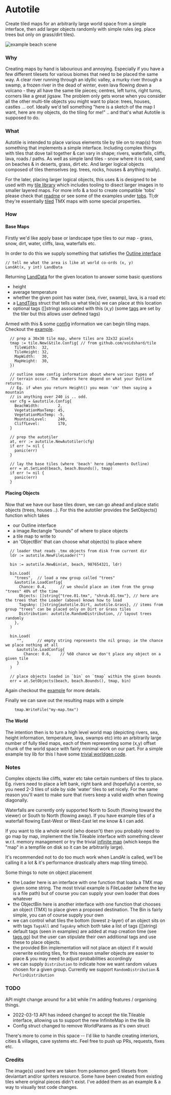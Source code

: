 # Autotile

Create tiled maps for an arbitrarily large world space from a simple interface, then add larger objects randomly with simple rules (eg. place trees but only on grass/dirt tiles).

![example beach scene](https://raw.githubusercontent.com/voidshard/autotile/main/assets/beach.01.png)


### Why

Creating maps by hand is labourious and annoying. Especially if you have a few different tilesets for various biomes that need to be placed the same way. A clear river running through an idyllic valley, a murky river through a swamp, a frozen river in the dead of winter, even lava flowing down a volcano - they all have the same tile pieces; centres, left turns, right turns, corners like a great jigsaw. The problem only gets worse when you consider all the other multi-tile objects you might want to place: trees, houses, castles ... oof. Ideally we'd tell something "here is a sketch of the map I want, here are my objects, do the tiling for me!" .. and that's what Autotile is supposed to do.


### What

Autotile is intended to place various elements tile by tile on to map(s) from something that implements a simple interface. Including complex things with tiles that dove tail together & can vary in shape; rivers, waterfalls, cliffs, lava, roads / paths. As well as simple land tiles - snow where it is cold, sand on beaches & in deserts, grass, dirt etc. And larger logical objects composed of tiles themselves (eg. trees, rocks, houses & anything really).

For the later, placing larger logical objects, this uses & is designed to be used with my [tile library](https://github.com/voidshard/tile) which includes tooling to disect larger images in to smaller layered maps. For more info & a tool to create compatible 'tobs' please check that [readme](https://github.com/voidshard/tile) or see some of the examples under [tobs](https://github.com/voidshard/autotile/blob/main/test/tobs/tree.large.06.tmx). Tl;dr they're essentially [tiled](https://www.mapeditor.org/) TMX maps with some special properties.


### How

#### Base Maps

Firstly we'd like apply base or landscape type tiles to our map - grass, snow, dirt, water, cliffs, lava, waterfalls etc.

In order to do this we supply something that satisfies the [Outline interface](https://github.com/voidshard/autotile/blob/main/interface.go) 
```golang
// tell me what the area is like at world co-ords (x, y)
LandAt(x, y int) LandData
```
Returning [LandData](https://github.com/voidshard/autotile/blob/main/interface.go) for the given location to answer some basic questions
- height 
- average temperature 
- whether the given point has water (sea, river, swamp), lava, is a road etc
- a [LandTiles](https://github.com/voidshard/autotile/blob/main/landtiles.go) struct that tells us what tile(s) we can place at this location
- optional tags ([]string) associated with this (x,y) (some [tags](https://github.com/voidshard/autotile/blob/main/tags.go) are set by the tiler but this allows user defined tags)

Armed with this & some [config](https://github.com/voidshard/autotile/blob/main/config.go) information we can begin tiling maps. Checkout the [example](https://github.com/voidshard/autotile/blob/main/test/main.go).

```golang
  // prep a 30x30 tile map, where tiles are 32x32 pixels
  tmap := tile.New(&tile.Config{ // from github.com/voidshard/tile
    TileWidth:  32,
    TileHeight: 32,
    MapWidth:   30,
    MapHeight:  30, 
  })

  // outline some config information about where various types of 
  // terrain occur. The numbers here depend on what your Outline returns.
  // Eg. if when you return Height() you mean 'cm' then saying a mountain 
  // is anything over 240 is .. odd.
  var cfg = &autotile.Config{
    BeachWidth:        2,
    VegetationMaxTemp: 45,
    VegetationMinTemp: -5,
    MountainLevel:     240,
    CliffLevel:        170,
  }

  // prep the autotiler
  at, err := autotile.NewAutotiler(cfg)
  if err != nil {
    panic(err)
  }

  // lay the base tiles (where 'beach' here implements Outline)
  err = at.SetLand(beach, beach.Bounds(), tmap)
  if err != nil {
    panic(err)
  }
```


#### Placing Objects

Now that we have our base tiles down, we can go ahead and place static objects (trees, houses ..). For this the autotiler provides the SetObjects() function which takes 
- our Outline interface
- a image.Rectangle "bounds" of where to place objects
- a tile map to write to
- an 'ObjectBin' that can choose what object(s) to place where

```golang
  // loader that reads .tmx objects from disk from current dir
  ldr := autotile.NewFileLoader("")

  bin := autotile.NewBin(at, beach, 987654321, ldr)
  
  bin.Load(
    "trees",  // load a new group called "trees"
    &autotile.LoadConfig{
      Chance: 0.4,      // we should place an item from the group "trees" 40% of the time
      Objects: []string{"tree.01.tmx", "shrub.01.tmx"}, // here are the trees that the Loader (above) knows how to load
      TagsAny: []string{autotile.Dirt, autotile.Grass}, // items from group "trees" can be placed only on Dirt or Grass tiles
      Distribution: autotile.RandomDistribution, // layout trees randomly
    },
  )
  
  bin.Load(
     "",      // empty string represents the nil group; ie the chance we place nothing at all
     &autotile.LoadConfig{
        Chance: 0.6,    // %60 chance we don't place any object on a given tile
     }
  )
  
  // place objects loaded in `bin` on `tmap` within the given bounds
  err = at.SetObjects(beach, beach.Bounds(), tmap, bin)
```
Again checkout the [example](https://github.com/voidshard/autotile/blob/main/test/main.go) for more details.

Finally we can save out the resulting maps with a simple 
```golang
	tmap.WriteFile("my-map.tmx")
```

#### The World

The intention then is to turn a high level world map (depicting rivers, sea, height information, temperature, lava, swamps etc) into an arbitrarily large number of fully tiled maps, each of them representing some (x,y) offset chunk of the world space with fairly minimal work on our part. For a simple example toy lib for this I have some [trivial worldgen code](https://github.com/voidshard/cartographer/blob/master/pkg/landscape/perlinworld.go).


### Notes

Complex objects like cliffs, water etc take certain numbers of tiles to place. Eg. rivers need to place a left bank, right bank and (hopefully) a centre, so you need 2-3 tiles of side by side 'water' tiles to set nicely. For the same reason you'll want to make sure that rivers keep a valid width when flowing diagonally.

Waterfalls are currently only supported North to South (flowing toward the viewer) or South to North (flowing away). If you have example tiles of a waterfall flowing East-West or West-East let me know & I can add.

If you want to tile a whole world (who doesn't) then you probably need to go map by map, implement the tile.Tileable interface with something clever w.r.t. memory management or try the trivial [infinite map](https://github.com/voidshard/tile/blob/master/infinite.go) (which keeps the "map" in a tempfile on disk so it can be arbitrarily large).

It's recommended not to do too much work when LandAt is called, we'll be calling it a lot & it's performance drastically alters map tiling time(s).

Some things to note on object placement
- the Loader here is an interface with one function that loads a TMX map given some string. The most trivial example is FileLoader (where the key is a file path) but of course you can supply your own loader that does whatever
- the ObjectBin here is another interface with one function that chooses an object (TMX) to place given a proposed destination. The Bin is fairly simple, you can of course supply your own
- we can control what tiles the bottom (lowest z-layer) of an object sits on with tags `TagsAll` and `TagsAny` which both take a list of tags ([]string)
- default tags (seen in examples) are added at map creation time (see [tags.go](https://github.com/voidshard/autotile/blob/main/tags.go)) but the user can stipulate their own additional tags and use these to place objects.
- the provided Bin implementation will not place an object if it would overwrite existing tiles, for this reason smaller objects are easier to place & you may need to adjust probabilities accordingly
- we can supply `Distribution` to indicate how we want random values chosen for a given group. Currently we support `RandomDistribution` & `PerlinDistribution`


### TODO

API might change around for a bit while I'm adding features / organising things.
- 2022-03-13 API has indeed changed to accept the tile.Tileable interface, allowing us to support the new InfiniteMap in the tile lib
- Config struct changed to remove WorldParams as it's own struct

There's more to come in this space -- I'd like to handle creating interiors, cities & villages, cave systems etc. Feel free to push up PRs, requests, fixes etc. 


### Credits

The image(s) used here are taken from pokemon gen5 tilesets from deviantart and/or spriters resource. Some have been created from existing tiles where original pieces didn't exist. I've added them as an example & a way to visually test code changes.
